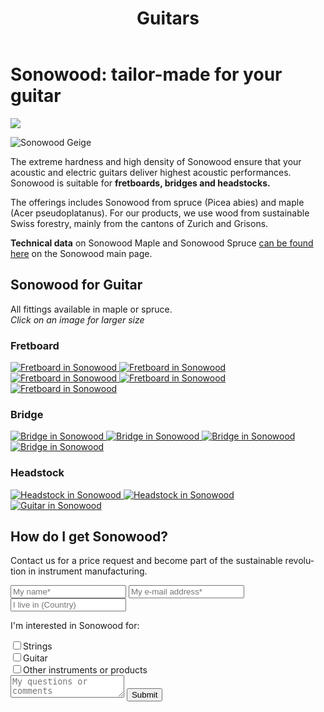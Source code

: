 ﻿---
lang: en
title: 'Guitars'
order: 2
---

<div class="full-width-kenburns">
<div class="wrap-bg-image">

# Sonowood: tailor-made for your guitar

![](/assets/images/arrow-d-white.svg)

</div>
<img srcset="/assets/images/cannaguitar_ganzeGitarre.jpg"
     src="/assets/images/sonowood_cover.jpg" alt="Sonowood Geige">
</div>

<div class="full-width-red">
<div class="wrap -cols2">

The extreme hardness and high density of Sonowood ensure that your acoustic and electric guitars deliver highest acoustic performances. Sonowood is suitable for **fretboards, bridges and headstocks.**

The offerings includes Sonowood from spruce (Picea abies) and maple (Acer pseudoplatanus). For our products, we use wood from sustainable Swiss forestry, mainly from the cantons of Zurich and Grisons.

**Technical data** on Sonowood Maple and Sonowood Spruce <a href="/en/products/#technicaldata">can be found here</a> on the Sonowood main page.


</div>
</div>

<div class="full-width">
<div class="wrap">

## Sonowood for Guitar

All fittings available in maple or spruce. <br/>
*Click on an image for larger size*

### Fretboard

<div class="picturegallery">
      <a href="/assets/images/guitars/sonowood_guitar_fretboard1.jpg">
          <img src="/assets/images/guitars/sonowood_guitar_fretboard1_thumb.jpg" alt="Fretboard in Sonowood">
      </a>
      <a href="/assets/images/guitars/sonowood_guitar_fretboard2.jpg">
          <img src="/assets/images/guitars/sonowood_guitar_fretboard2_thumb.jpg" alt="Fretboard in Sonowood">
      </a>
      <a href="/assets/images/guitars/sonowood_guitar_fretboard3.jpg">
          <img src="/assets/images/guitars/sonowood_guitar_fretboard3_thumb.jpg" alt="Fretboard in Sonowood">
      </a>
      <a href="/assets/images/guitars/sonowood_eguitar_fretboard1.jpg">
          <img src="/assets/images/guitars/sonowood_eguitar_fretboard1_thumb.jpg" alt="Fretboard in Sonowood">
      </a>
      <a href="/assets/images/guitars/sonowood_eguitar_fretboard2.jpg">
          <img src="/assets/images/guitars/sonowood_eguitar_fretboard2_thumb.jpg" alt="Fretboard in Sonowood">
      </a>
</div>

### Bridge

<div class="picturegallery">
      <a href="/assets/images/guitars/sonowood_guitar_bridge1.jpg">
          <img src="/assets/images/guitars/sonowood_guitar_bridge1_thumb.jpg" alt="Bridge in Sonowood">
      </a>
      <a href="/assets/images/guitars/sonowood_guitar_bridge3.jpg">
          <img src="/assets/images/guitars/sonowood_guitar_bridge3_thumb.jpg" alt="Bridge in Sonowood">
      </a>
      <a href="/assets/images/guitars/sonowood_guitar_bridge4.jpg">
          <img src="/assets/images/guitars/sonowood_guitar_bridge4_thumb.jpg" alt="Bridge in Sonowood">
      </a>
      <a href="/assets/images/guitars/sonowood_guitar_bridge5.jpg">
          <img src="/assets/images/guitars/sonowood_guitar_bridge5_thumb.jpg" alt="Bridge in Sonowood">
      </a>
</div>

### Headstock

<div class="picturegallery">
      <a href="/assets/images/guitars/sonowood_guitar_headstock2.jpg">
          <img src="/assets/images/guitars/sonowood_guitar_headstock2_thumb.jpg" alt="Headstock in Sonowood">
      </a>
      <a href="/assets/images/guitars/sonowood_guitar_headstock1.jpg">
          <img src="/assets/images/guitars/sonowood_guitar_headstock1_thumb.jpg" alt="Headstock in Sonowood">
      </a>
      <a href="/assets/images/guitars/sonowood_eguitar_full1.jpg">
          <img src="/assets/images/guitars/sonowood_eguitar_full1_thumb.jpg" alt="Guitar in Sonowood">
      </a>
</div>

</div>
</div>

<div class="full-width-grey">
<div class="wrap">

## How do I get Sonowood?

Contact us for a price request and become part of the sustainable revolution in instrument manufacturing.

  <script type="text/javascript">var submitted=false;</script>
  <iframe name="hidden_iframe" id="hidden_iframe" style="display:none;" onload="if(submitted)  {window.location='';}"></iframe>

  <form class="form" action="https://docs.google.com/forms/d/e/1FAIpQLScmllSAdsWOnOCcoBK-MsPOgC_icTCNbm0XAqzfv1LYG1xaHw/formResponse" target="hidden_iframe" onsubmit="return confirm('Thank you for your interest! We will get in touch as soon as possible')">
    <input type="text" name="entry.1998489538" class="input-line" placeholder="My name*" required minlength="2">
    <input type="email" name="entry.913371209" class="input-line" placeholder="My e-mail address*" required minlength="3">
    <input type="text" name="entry.14292811" class="input-line" placeholder="I live in (Country)" required minlength="2">
    <p>I'm interested in Sonowood for:</p>
    <div class="checkbox-wrapper">
      <input type="checkbox" name="entry.471260229" id="instrument-strings" value="strings"><label class="checkbox-label" for="instrument-strings">Strings</label>
    </div>
    <div class="checkbox-wrapper">
      <input type="checkbox" name="entry.471260229" id="instrument-guitar" value="guitar"><label class="checkbox-label" for="instrument-guitar">Guitar</label>
    </div>
    <div class="checkbox-wrapper">
      <input type="checkbox" name="entry.471260229" id="instrument-other" value="other"><label class="checkbox-label" for="instrument-other">Other instruments or products</label>
    </div>
    <textarea name="entry.1789398419" class="input-field" placeholder="My questions or comments"></textarea>
    <input type="hidden" name="entry.298481630" value="EN">
    <button type="submit" class="form-submit">Submit</button>
</form>

</div>
</div>

<script src="/assets/js/jquery.min.js"></script>
<script src="/assets/lightgallery/js/lightgallery.min.js"></script>
<script src="/assets/lightgallery/js/lg-zoom.min.js"></script>
<script src="/assets/lightgallery/js/lg-thumbnail.min.js"></script>
<script src="/assets/lightgallery/js/lg-share.min.js"></script>
<script type="text/javascript">
  $(".picturegallery").lightGallery({
      download: false,
      googlePlus: false,
    });
</script>
